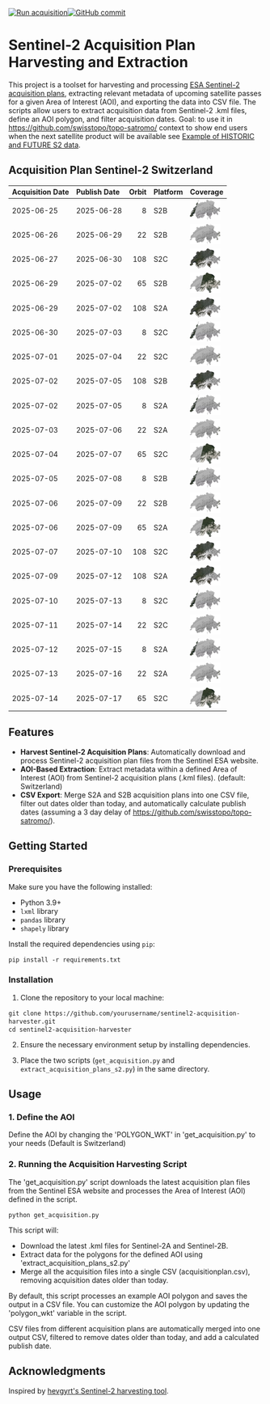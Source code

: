 [![Run acquisition](https://github.com/davidoesch/Sentinel-2-Acquisition-Plan-Harvesting/actions/workflows/run_acquisition.yml/badge.svg)](https://github.com/davidoesch/Sentinel-2-Acquisition-Plan-Harvesting/actions/workflows/run_acquisition.yml)[![GitHub commit](https://img.shields.io/github/last-commit/davidoesch/Sentinel-2-Acquisition-Plan-Harvesting)](https://github.com/davidoesch/Sentinel-2-Acquisition-Plan-Harvesting/commits/main)

# Sentinel-2 Acquisition Plan Harvesting and Extraction

This project is a toolset for harvesting and processing [ESA Sentinel-2 acquisition plans](https://sentinel.esa.int/web/sentinel/copernicus/sentinel-2/acquisition-plans), extracting relevant metadata of upcoming satellite passes for a given Area of Interest (AOI), and exporting the data into CSV file. The scripts allow users to extract acquisition data from Sentinel-2 .kml files, define an AOI polygon, and filter acquisition dates. Goal: to use it in https://github.com/swisstopo/topo-satromo/ context to show end users when the next satellite product will be available see [Example of HISTORIC and FUTURE S2 data](https://davidoesch.github.io/Sentinel-2-Acquisition-Plan-Harvesting/calendar.html).

## Acquisition Plan Sentinel-2 Switzerland
| Acquisition Date   | Publish Date   |   Orbit | Platform   | Coverage                    |
|:-------------------|:---------------|--------:|:-----------|:----------------------------|
| 2025-06-25         | 2025-06-28     |       8 | S2B        | ![Coverage](assets/8.png)   |
| 2025-06-26         | 2025-06-29     |      22 | S2B        | ![Coverage](assets/22.png)  |
| 2025-06-27         | 2025-06-30     |     108 | S2C        | ![Coverage](assets/108.png) |
| 2025-06-29         | 2025-07-02     |      65 | S2B        | ![Coverage](assets/65.png)  |
| 2025-06-29         | 2025-07-02     |     108 | S2A        | ![Coverage](assets/108.png) |
| 2025-06-30         | 2025-07-03     |       8 | S2C        | ![Coverage](assets/8.png)   |
| 2025-07-01         | 2025-07-04     |      22 | S2C        | ![Coverage](assets/22.png)  |
| 2025-07-02         | 2025-07-05     |     108 | S2B        | ![Coverage](assets/108.png) |
| 2025-07-02         | 2025-07-05     |       8 | S2A        | ![Coverage](assets/8.png)   |
| 2025-07-03         | 2025-07-06     |      22 | S2A        | ![Coverage](assets/22.png)  |
| 2025-07-04         | 2025-07-07     |      65 | S2C        | ![Coverage](assets/65.png)  |
| 2025-07-05         | 2025-07-08     |       8 | S2B        | ![Coverage](assets/8.png)   |
| 2025-07-06         | 2025-07-09     |      22 | S2B        | ![Coverage](assets/22.png)  |
| 2025-07-06         | 2025-07-09     |      65 | S2A        | ![Coverage](assets/65.png)  |
| 2025-07-07         | 2025-07-10     |     108 | S2C        | ![Coverage](assets/108.png) |
| 2025-07-09         | 2025-07-12     |     108 | S2A        | ![Coverage](assets/108.png) |
| 2025-07-10         | 2025-07-13     |       8 | S2C        | ![Coverage](assets/8.png)   |
| 2025-07-11         | 2025-07-14     |      22 | S2C        | ![Coverage](assets/22.png)  |
| 2025-07-12         | 2025-07-15     |       8 | S2A        | ![Coverage](assets/8.png)   |
| 2025-07-13         | 2025-07-16     |      22 | S2A        | ![Coverage](assets/22.png)  |
| 2025-07-14         | 2025-07-17     |      65 | S2C        | ![Coverage](assets/65.png)  |

## Features

- **Harvest Sentinel-2 Acquisition Plans**: Automatically download and process Sentinel-2 acquisition plan files from the Sentinel ESA website.
- **AOI-Based Extraction**: Extract metadata within a defined Area of Interest (AOI) from Sentinel-2 acquisition plans (.kml files). (default: Switzerland)
- **CSV Export**: Merge S2A and S2B  acquisition plans into one CSV file, filter out dates older than today, and automatically calculate publish dates (assuming a 3 day delay of https://github.com/swisstopo/topo-satromo/).

## Getting Started

### Prerequisites

Make sure you have the following installed:

- Python 3.9+
- `lxml` library
- `pandas` library
- `shapely` library

Install the required dependencies using `pip`:

```
pip install -r requirements.txt
```
### Installation
1. Clone the repository to your local machine:

```
git clone https://github.com/yourusername/sentinel2-acquisition-harvester.git
cd sentinel2-acquisition-harvester
```
2. Ensure the necessary environment setup by installing dependencies.

3. Place the two scripts (`get_acquisition.py` and `extract_acquisition_plans_s2.py`) in the same directory.

## Usage
### 1. Define the AOI
Define the AOI by changing the 'POLYGON_WKT' in 'get_acquisition.py' to your needs (Default is Switzerland)

### 2. Running the Acquisition Harvesting Script
The 'get_acquisition.py' script downloads the latest acquisition plan files from the Sentinel ESA website and processes the Area of Interest (AOI) defined in the script.
```
python get_acquisition.py
```
This script will:

- Download the latest .kml files for Sentinel-2A and Sentinel-2B.
- Extract data for the polygons for the defined AOI using  'extract_acquisition_plans_s2.py'
- Merge all the acquisition files into a single CSV (acquisitionplan.csv), removing acquisition dates older than today.

By default, this script processes an example AOI polygon and saves the output in a CSV file. You can customize the AOI polygon by updating the 'polygon_wkt' variable in the script.

CSV files from different acquisition plans are automatically merged into one output CSV, filtered to remove dates older than today, and add a calculated publish date.

## Acknowledgments
Inspired by [hevgyrt's Sentinel-2 harvesting tool](https://github.com/hevgyrt/harvest_sentinel_acquisition_plans/).




